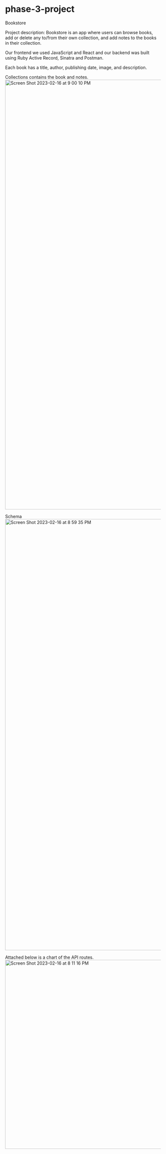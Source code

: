 # phase-3-project

Bookstore 

Project description: Bookstore is  an app where users can browse books, add or delete any to/from their own collection, and add notes to the books in their collection.

Our frontend we used JavaScript and React and our backend was built using Ruby Active Record, Sinatra and Postman.

Each book has a title, author, publishing date, image, and description.

Collections contains the book and notes. 
<img width="1387" alt="Screen Shot 2023-02-16 at 9 00 10 PM" src="https://user-images.githubusercontent.com/112830558/219530326-0b33f09a-fd18-4542-894a-31d1366d6aa0.png">

Schema
<img width="1392" alt="Screen Shot 2023-02-16 at 8 59 35 PM" src="https://user-images.githubusercontent.com/112830558/219530363-c9ec13e8-fa91-4158-9b87-a3db30db3712.png">

Attached below is a chart of the API routes.
<img width="610" alt="Screen Shot 2023-02-16 at 8 11 16 PM" src="https://user-images.githubusercontent.com/112830558/219530533-3356a163-76c8-4865-8362-a1f9ba36d49f.png">

